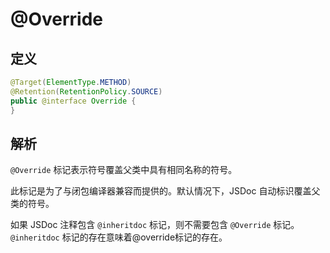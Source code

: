# @Override

## 定义

```java
@Target(ElementType.METHOD)
@Retention(RetentionPolicy.SOURCE)
public @interface Override {
}
```

## 解析

`@Override` 标记表示符号覆盖父类中具有相同名称的符号。

此标记是为了与闭包编译器兼容而提供的。默认情况下，JSDoc 自动标识覆盖父类的符号。

如果 JSDoc 注释包含 `@inheritdoc` 标记，则不需要包含 `@Override` 标记。`@inheritdoc` 标记的存在意味着@override标记的存在。

